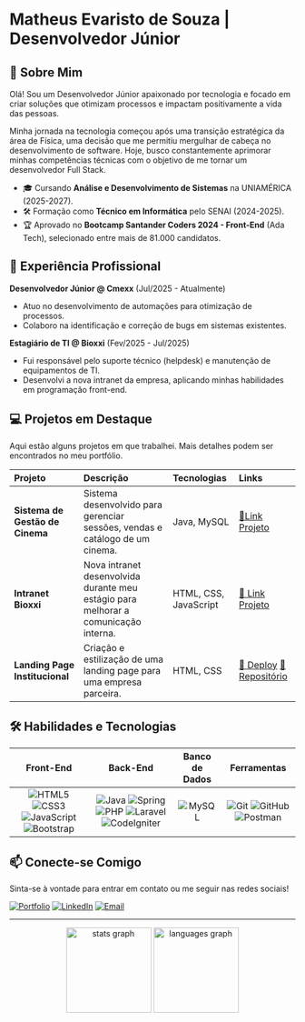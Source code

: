 # Matheus Evaristo de Souza | Desenvolvedor Júnior

## 👋 Sobre Mim

Olá! Sou um Desenvolvedor Júnior apaixonado por tecnologia e focado em criar soluções que otimizam processos e impactam positivamente a vida das pessoas.

Minha jornada na tecnologia começou após uma transição estratégica da área de Física, uma decisão que me permitiu mergulhar de cabeça no desenvolvimento de software. Hoje, busco constantemente aprimorar minhas competências técnicas com o objetivo de me tornar um desenvolvedor Full Stack.

* 🎓 Cursando **Análise e Desenvolvimento de Sistemas** na UNIAMÉRICA (2025-2027).
* 🛠️ Formação como **Técnico em Informática** pelo SENAI (2024-2025).
* 🏆 Aprovado no **Bootcamp Santander Coders 2024 - Front-End** (Ada Tech), selecionado entre mais de 81.000 candidatos.

## 🚀 Experiência Profissional

**Desenvolvedor Júnior @ Cmexx** (Jul/2025 - Atualmente)
* Atuo no desenvolvimento de automações para otimização de processos.
* Colaboro na identificação e correção de bugs em sistemas existentes.

**Estagiário de TI @ Bioxxi** (Fev/2025 - Jul/2025)
* Fui responsável pelo suporte técnico (helpdesk) e manutenção de equipamentos de TI.
* Desenvolvi a nova intranet da empresa, aplicando minhas habilidades em programação front-end.

## 💻 Projetos em Destaque

Aqui estão alguns projetos em que trabalhei. Mais detalhes podem ser encontrados no meu portfólio.

| Projeto | Descrição | Tecnologias | Links |
| :--- | :--- | :--- | :--- |
| **Sistema de Gestão de Cinema** | Sistema desenvolvido para gerenciar sessões, vendas e catálogo de um cinema. | Java, MySQL | [🔗Link Projeto](https:https://www.youtube.com/watch?v=tI21AylnU9o) |
| **Intranet Bioxxi** | Nova intranet desenvolvida durante meu estágio para melhorar a comunicação interna. | HTML, CSS, JavaScript | [🔗 Link Projeto](https://www.linkedin.com/feed/update/urn:li:ugcPost:7304144259840987137/) |
| **Landing Page Institucional** | Criação e estilização de uma landing page para uma empresa parceira. | HTML, CSS | [🔗 Deploy](https://projeto-landing-page-eta.vercel.app/) [🔗 Repositório](https://github.com/Matheusevaristo-coder/projeto-landing-page) |

## 🛠️ Habilidades e Tecnologias

| Front-End | Back-End | Banco de Dados | Ferramentas |
| :---: | :---: | :---: | :---: |
| ![HTML5](https://skillicons.dev/icons?i=html) ![CSS3](https://skillicons.dev/icons?i=css) ![JavaScript](https://skillicons.dev/icons?i=js) ![Bootstrap](https://skillicons.dev/icons?i=bootstrap) | ![Java](https://skillicons.dev/icons?i=java) ![Spring](https://skillicons.dev/icons?i=spring) ![PHP](https://skillicons.dev/icons?i=php) ![Laravel](https://skillicons.dev/icons?i=laravel) ![CodeIgniter](https://skillicons.dev/icons?i=codeigniter) | ![MySQL](https://skillicons.dev/icons?i=mysql) | ![Git](https://skillicons.dev/icons?i=git) ![GitHub](https://skillicons.dev/icons?i=github) ![Postman](https://skillicons.dev/icons?i=postman) |

## 📫 Conecte-se Comigo

Sinta-se à vontade para entrar em contato ou me seguir nas redes sociais!

[![Portfolio](https://img.shields.io/badge/Portfolio-222?style=for-the-badge&logo=google-chrome&logoColor=white)](https://portfolio-matheusevaristo.vercel.app/)
[![LinkedIn](https://img.shields.io/badge/LinkedIn-0A66C2?style=for-the-badge&logo=linkedin&logoColor=white)](https://www.linkedin.com/in/matheus-evaristo-169845226/)
[![Email](https://img.shields.io/badge/Email-0078D4?style=for-the-badge&logo=microsoft-outlook&logoColor=white)](mailto:matheusevaristo_TI@hotmail.com)

---
<div align="center">
  <img src="https://github-readme-stats.vercel.app/api?username=Matheusevaristo-coder&hide_title=false&hide_rank=false&show_icons=true&include_all_commits=true&count_private=true&disable_animations=false&theme=gotham&locale=en&hide_border=false&order=1" height="150" alt="stats graph" />
  <img src="https://github-readme-stats.vercel.app/api/top-langs?username=Matheusevaristo-coder&locale=en&hide_title=false&layout=compact&card_width=320&langs_count=5&theme=gotham&hide_border=false&order=2" height="150" alt="languages graph" />
</div>
